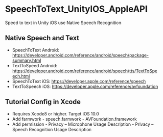 # SpeechToText_UnityIOS_AppleAPI
Speed to text in Unity iOS use Native Speech Recognition

## Native Speech and Text
* SpeechToText Android: https://developer.android.com/reference/android/speech/package-summary.html
* TextToSpeed Android: https://developer.android.com/reference/android/speech/tts/TextToSpeech.html
* SpeechToText iOS: https://developer.apple.com/reference/speech
* TextToSpeech iOS: https://developer.apple.com/reference/avfoundation

## Tutorial Config in Xcode
* Requires Xcode8 or higher. Target iOS 10.0
* Add farmwork
      - speech.farmwork
      - AVFoundation.framework
* Add permission
      - Privacy – Microphone Usage Description
      - Privacy – Speech Recognition Usage Description
